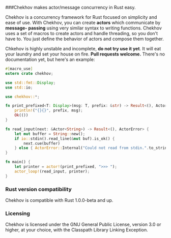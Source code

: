 ###Chekhov makes actor/message concurrency in Rust easy.

Chekhov is a concurrency framework for Rust focused on simplicity and ease of
use. With Chekhov, you can create __actors__ which communicate by __message-
passing__ using very similar syntax to writing functions. Chekhov uses a set of
macros to create actors and handle threading, so you don't have to. You just
define the behavior of actors and compose them together.

Chkehov is highly unstable and incomplete, __do not try use it yet__. It will
eat your laundry and set your house on fire. __Pull requests welcome.__ There's
no documentation yet, but here's an example:

```rust
#[macro_use]
extern crate chekhov;

use std::fmt::Display;
use std::io;

use chekhov::*;

fn print_prefixed<T: Display>(msg: T, prefix: &str) -> Result<(), ActorError> {
    println!("{}{}", prefix, msg);
    Ok(())
} 

fn read_input(next: &Actor<String>) -> Result<(), ActorError> {
    let mut buffer = String::new();
    if io::stdin().read_line(&mut buf).is_ok() {
        next.cue(buffer)
    } else { ActorError::Internal("Could not read from stdin.".to_string()) }
}

fn main() {
    let printer = actor!(print_prefixed, ">>> ");
    actor_loop!(read_input, printer);
}
```

### Rust version compatibility

Chekhov is compatible with Rust 1.0.0-beta and up.

### Licensing

Chekhov is licensed under the GNU General Public License, version 3.0 or
higher, at your choice, with the Classpath Library Linking Exception.
